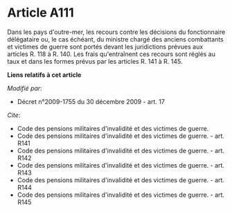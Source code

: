# Article A111

Dans les pays d'outre-mer, les recours contre les décisions du fonctionnaire délégataire ou, le cas échéant, du
ministre chargé des anciens combattants et victimes de guerre sont portés devant les juridictions prévues aux articles R. 118
à R. 140. Les frais qu'entraînent ces recours sont réglés au taux et dans les formes prévus par les articles R. 141 à R. 145.

**Liens relatifs à cet article**

_Modifié par_:

  - Décret n°2009-1755 du 30 décembre 2009 - art. 17

_Cite_:

  - Code des pensions militaires d'invalidité et des victimes de guerre.
  - Code des pensions militaires d'invalidité et des victimes de guerre. - art. R141
  - Code des pensions militaires d'invalidité et des victimes de guerre. - art. R142
  - Code des pensions militaires d'invalidité et des victimes de guerre. - art. R143
  - Code des pensions militaires d'invalidité et des victimes de guerre. - art. R144
  - Code des pensions militaires d'invalidité et des victimes de guerre. - art. R145
